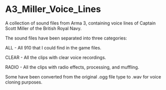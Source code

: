 # A3_Miller_Voice_Lines
A collection of sound files from Arma 3, containing voice lines of Captain Scott Miller of the British Royal Navy. 

The sound files have been separated into three categories:

ALL - All 910 that I could find in the game files.

CLEAR - All the clips with clear voice recordings.

RADIO - All the clips with radio effects, processing, and muffling.

Some have been converted from the original .ogg file type to .wav for voice cloning purposes.
